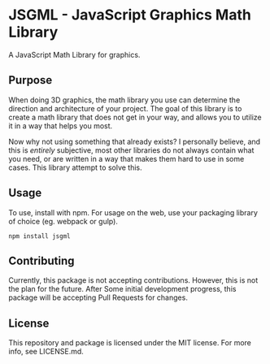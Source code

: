 # JSGML - JavaScript Graphics Math Library
A JavaScript Math Library for graphics. 

## Purpose
When doing 3D graphics, the math library you use can determine the direction and architecture of your project. The goal of this library is to create a math library that does not get in your way, and allows you to utilize it in a way that helps you most.

Now why not using something that already exists? I personally believe, and this is *entirely* subjective, most other libraries do not always contain what you need, or are written in a way that makes them hard to use in some cases. This library attempt to solve this.

## Usage
To use, install with npm. For usage on the web, use your packaging library of choice (eg. webpack or gulp).
```
npm install jsgml
```

## Contributing
Currently, this package is not accepting contributions. However, this is not the plan for the future. After Some initial development progress, this package will be accepting Pull Requests for changes.

## License
This repository and package is licensed under the MIT license. For more info, see LICENSE.md.
